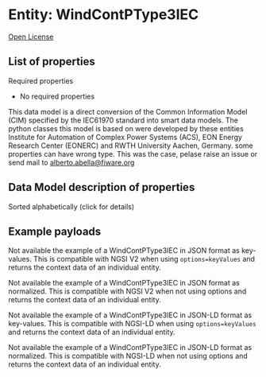 Entity: WindContPType3IEC  
=========================  
[Open License](https://github.com/smart-data-models//dataModel.EnergyCIM/blob/master/WindContPType3IEC/LICENSE.md)  

## List of properties  

Required properties  
- No required properties    
This data model is a direct conversion of the Common Information Model (CIM) specified by the IEC61970 standard into smart data models. The python classes this model is based on were developed by these entities Institute for Automation of Complex Power Systems (ACS), EON Energy Research Center (EONERC) and RWTH University Aachen, Germany. some properties can have wrong type. This was the case, pelase raise an issue or send mail to alberto.abella@fiware.org  
## Data Model description of properties  
Sorted alphabetically (click for details)  
## Example payloads    
Not available the example of a WindContPType3IEC in JSON format as key-values. This is compatible with NGSI V2 when  using `options=keyValues` and returns the context data of an individual entity.  
Not available the example of a WindContPType3IEC in JSON format as normalized. This is compatible with NGSI V2 when not using options and returns the context data of an individual entity.  
Not available the example of a WindContPType3IEC in JSON-LD format as key-values. This is compatible with NGSI-LD when  using `options=keyValues` and returns the context data of an individual entity.  
Not available the example of a WindContPType3IEC in JSON-LD format as normalized. This is compatible with NGSI-LD when not using options and returns the context data of an individual entity.  
